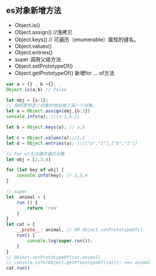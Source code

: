 ##  es对象新增方法
- Object.is()
- Object.assign() //浅拷贝
- Object.keys() // 可遍历（enumerable）属性的键名。
- Object.values()
- Object.entries()  
- super 调用父级方法
- Object.setPrototypeOf()
- Object.getPrototypeOf()
新增for ... of方法
```js
var a = {} , b ={};
Object.is(a,b) // false
```
```js
let obj = {a:1};
// 指的是吧这个对象的地址给了另一个对象。
let a = Object.assign(obj,{b:2})
console.info(a); //{a:1,b:2}

let b = Object.keys(a); // a,b

let c = Object.values(a);//1,2
let d = Object.entries(a); //[["a","1"],["b","2"]]
```
```js
// for of无法循环遍历对象
let obj = [2,3,4]

for (let key of obj) {
	console.info(key); // 2,3,4
}

```
```js
// super
let  animal = {
	run () {
		return 'run'
	}
}
let cat = {
	__proto__: animal, // OR Object.setPrototypeOf()
	run() {
		console.log(super.run());
	}
}
// Object.setPrototypeOf(cat,animal)
// console.info(Object.getPrototypeOf(cat)); === animal
cat.run()

```